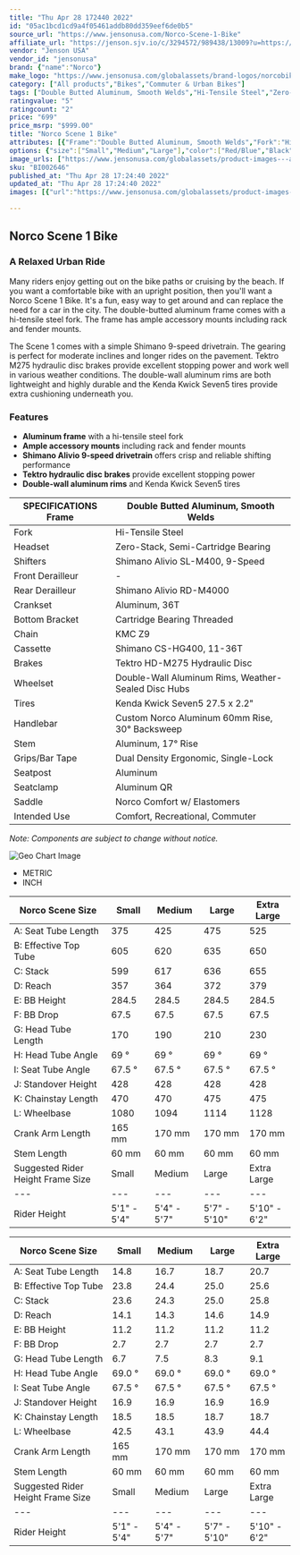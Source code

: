 ```yaml
---
title: "Thu Apr 28 172440 2022"
id: "05ac1bcd1cd9a4f05461addb80dd359eef6de0b5"
source_url: "https://www.jensonusa.com/Norco-Scene-1-Bike"
affiliate_url: "https://jenson.sjv.io/c/3294572/989438/13009?u=https://www.jensonusa.com/Norco-Scene-1-Bike"
vendor: "Jenson USA"
vendor_id: "jensonusa"
brand: {"name":"Norco"}
make_logo: "https://www.jensonusa.com/globalassets/brand-logos/norcobike.png"
category: ["All products","Bikes","Commuter & Urban Bikes"]
tags: ["Double Butted Aluminum, Smooth Welds","Hi-Tensile Steel","Zero-Stack, Semi-Cartridge Bearing","Shimano Alivio SL-M400, 9-Speed","-","Shimano Alivio RD-M4000","Aluminum, 36T","Cartridge Bearing Threaded","KMC Z9","Shimano CS-HG400, 11-36T","Tektro HD-M275 Hydraulic Disc","Double-Wall Aluminum Rims, Weather-Sealed Disc Hubs","Kenda Kwick Seven5 27.5 x 2.2\"","Custom Norco Aluminum 60mm Rise, 30\u00b0 Backsweep","Aluminum, 17\u00b0 Rise","Dual Density Ergonomic, Single-Lock","Aluminum","Aluminum QR","Norco Comfort w/ Elastomers","Comfort, Recreational, Commuter"]
ratingvalue: "5"
ratingcount: "2"
price: "699"
price_msrp: "$999.00"
title: "Norco Scene 1 Bike"
attributes: [{"Frame":"Double Butted Aluminum, Smooth Welds","Fork":"Hi-Tensile Steel","Headset":"Zero-Stack, Semi-Cartridge Bearing","Shifters":"Shimano Alivio SL-M400, 9-Speed","Front Derailleur":"-","Rear Derailleur":"Shimano Alivio RD-M4000","Crankset":"Aluminum, 36T","Bottom Bracket":"Cartridge Bearing Threaded","Chain":"KMC Z9","Cassette":"Shimano CS-HG400, 11-36T","Brakes":"Tektro HD-M275 Hydraulic Disc","Wheelset":"Double-Wall Aluminum Rims, Weather-Sealed Disc Hubs","Tires":"Kenda Kwick Seven5 27.5 x 2.2\"","Handlebar":"Custom Norco Aluminum 60mm Rise, 30\u00b0 Backsweep","Stem":"Aluminum, 17\u00b0 Rise","Grips/Bar Tape":"Dual Density Ergonomic, Single-Lock","Seatpost":"Aluminum","Seatclamp":"Aluminum QR","Saddle":"Norco Comfort w/ Elastomers","Intended Use":"Comfort, Recreational, Commuter"}]
options: {"size":["Small","Medium","Large"],"color":["Red/Blue","Black"],"availability":"Only 3 Left"}
image_urls: ["https://www.jensonusa.com/globalassets/product-images---all-assets/norco/bi002646-red~blue.jpg","https://www.jensonusa.com/globalassets/product-images---all-assets/norco/bi002646_1-red~blue.jpg","https://www.jensonusa.com/globalassets/product-images---all-assets/norco/bi002646_2-red~blue.jpg","https://www.jensonusa.com/globalassets/product-images---all-assets/norco/bi002646_3-red~blue.jpg"]
sku: "BI002646"
published_at: "Thu Apr 28 17:24:40 2022"
updated_at: "Thu Apr 28 17:24:40 2022"
images: [{"url":"https://www.jensonusa.com/globalassets/product-images---all-assets/norco/bi002646-red~blue.jpg","path":"full/35e441bcd522ba586fccaae8aca8855eb42284aa.jpg","checksum":"62fee6b4f84fafb462a54b0ae0560219","status":"downloaded"},{"url":"https://www.jensonusa.com/globalassets/product-images---all-assets/norco/bi002646_1-red~blue.jpg","path":"full/e5daaea95e8cd295f6af7582c83c294e13644f92.jpg","checksum":"6d61f7550eb723c30b089e95ee1e9c68","status":"downloaded"},{"url":"https://www.jensonusa.com/globalassets/product-images---all-assets/norco/bi002646_2-red~blue.jpg","path":"full/c4f2b8a71014ade7c1bc996fc60e72dcca93663c.jpg","checksum":"366af03dcb58a6c619e722062d3be850","status":"downloaded"},{"url":"https://www.jensonusa.com/globalassets/product-images---all-assets/norco/bi002646_3-red~blue.jpg","path":"full/feab43060eeaf50eea71b5311777e3ea7fb4cfe3.jpg","checksum":"118bbafb03ec3141d955da9f5fbf5242","status":"downloaded"}]

---
```

## Norco Scene 1 Bike

### A Relaxed Urban Ride

Many riders enjoy getting out on the bike paths or cruising by the beach. If
you want a comfortable bike with an upright position, then you'll want a Norco
Scene 1 Bike. It's a fun, easy way to get around and can replace the need for
a car in the city. The double-butted aluminum frame comes with a hi-tensile
steel fork. The frame has ample accessory mounts including rack and fender
mounts.

The Scene 1 comes with a simple Shimano 9-speed drivetrain. The gearing is
perfect for moderate inclines and longer rides on the pavement. Tektro M275
hydraulic disc brakes provide excellent stopping power and work well in
various weather conditions. The double-wall aluminum rims are both lightweight
and highly durable and the Kenda Kwick Seven5 tires provide extra cushioning
underneath you.

### Features

  * **Aluminum frame** with a hi-tensile steel fork
  * **Ample accessory mounts** including rack and fender mounts
  * **Shimano Alivio 9-speed drivetrain** offers crisp and reliable shifting performance
  * **Tektro hydraulic disc brakes** provide excellent stopping power
  * **Double-wall aluminum rims** and Kenda Kwick Seven5 tires

SPECIFICATIONS Frame | Double Butted Aluminum, Smooth Welds  
---|---  
Fork | Hi-Tensile Steel  
Headset | Zero-Stack, Semi-Cartridge Bearing  
Shifters | Shimano Alivio SL-M400, 9-Speed  
Front Derailleur | -  
Rear Derailleur | Shimano Alivio RD-M4000  
Crankset | Aluminum, 36T  
Bottom Bracket | Cartridge Bearing Threaded  
Chain | KMC Z9  
Cassette | Shimano CS-HG400, 11-36T  
Brakes | Tektro HD-M275 Hydraulic Disc  
Wheelset | Double-Wall Aluminum Rims, Weather-Sealed Disc Hubs  
Tires | Kenda Kwick Seven5 27.5 x 2.2"  
Handlebar | Custom Norco Aluminum 60mm Rise, 30° Backsweep  
Stem | Aluminum, 17° Rise  
Grips/Bar Tape | Dual Density Ergonomic, Single-Lock  
Seatpost | Aluminum  
Seatclamp | Aluminum QR  
Saddle | Norco Comfort w/ Elastomers  
Intended Use | Comfort, Recreational, Commuter  
  
_Note: Components are subject to change without notice._

![Geo Chart
Image](//cdn.thinglink.me/api/image/700069498757054465/1024/10/none#tl-700069498757054465;')

  * METRIC
  * INCH

Norco Scene Size | Small | Medium | Large | Extra Large  
---|---|---|---|---  
A: Seat Tube Length | 375 | 425 | 475 | 525  
B: Effective Top Tube | 605 | 620 | 635 | 650  
C: Stack | 599 | 617 | 636 | 655  
D: Reach | 357 | 364 | 372 | 379  
E: BB Height | 284.5 | 284.5 | 284.5 | 284.5  
F: BB Drop | 67.5 | 67.5 | 67.5 | 67.5  
G: Head Tube Length | 170 | 190 | 210 | 230  
H: Head Tube Angle | 69 ° | 69 ° | 69 ° | 69 °  
I: Seat Tube Angle | 67.5 ° | 67.5 ° | 67.5 ° | 67.5 °  
J: Standover Height | 428 | 428 | 428 | 428  
K: Chainstay Length | 470 | 470 | 475 | 475  
L: Wheelbase | 1080 | 1094 | 1114 | 1128  
Crank Arm Length | 165 mm | 170 mm | 170 mm | 170 mm  
Stem Length | 60 mm | 60 mm | 60 mm | 60 mm  
Suggested Rider Height Frame Size | Small | Medium | Large | Extra Large  
---|---|---|---|---  
Rider Height | 5'1" - 5'4" | 5'4" - 5'7" | 5'7" - 5'10" | 5'10" - 6'2"  
  
Norco Scene Size | Small | Medium | Large | Extra Large  
---|---|---|---|---  
A: Seat Tube Length | 14.8 | 16.7 | 18.7 | 20.7  
B: Effective Top Tube | 23.8 | 24.4 | 25.0 | 25.6  
C: Stack | 23.6 | 24.3 | 25.0 | 25.8  
D: Reach | 14.1 | 14.3 | 14.6 | 14.9  
E: BB Height | 11.2 | 11.2 | 11.2 | 11.2  
F: BB Drop | 2.7 | 2.7 | 2.7 | 2.7  
G: Head Tube Length | 6.7 | 7.5 | 8.3 | 9.1  
H: Head Tube Angle | 69.0 ° | 69.0 ° | 69.0 ° | 69.0 °  
I: Seat Tube Angle | 67.5 ° | 67.5 ° | 67.5 ° | 67.5 °  
J: Standover Height | 16.9 | 16.9 | 16.9 | 16.9  
K: Chainstay Length | 18.5 | 18.5 | 18.7 | 18.7  
L: Wheelbase | 42.5 | 43.1 | 43.9 | 44.4  
Crank Arm Length | 165 mm | 170 mm | 170 mm | 170 mm  
Stem Length | 60 mm | 60 mm | 60 mm | 60 mm  
Suggested Rider Height Frame Size | Small | Medium | Large | Extra Large  
---|---|---|---|---  
Rider Height | 5'1" - 5'4" | 5'4" - 5'7" | 5'7" - 5'10" | 5'10" - 6'2"

